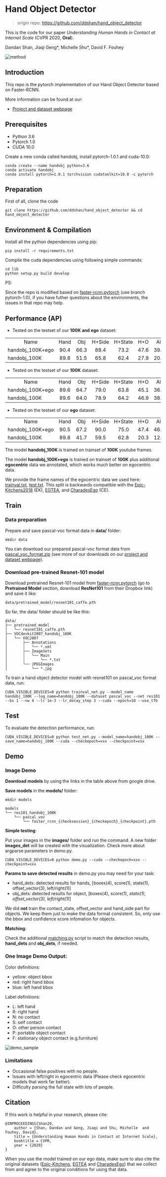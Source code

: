 # Hand Object Detector 

> origin repo: https://github.com/ddshan/hand_object_detector


This is the code for our paper *Understanding Human Hands in Contact at Internet Scale* (CVPR 2020, **Oral**).

Dandan Shan, Jiaqi Geng*, Michelle Shu*, David F. Fouhey

![method](assets/method.png)



## Introduction

This repo is the pytorch implementation of our Hand Object Detector based on Faster-RCNN.

More information can be found at our:

* [Project and dataset webpage](http://fouheylab.eecs.umich.edu/~dandans/projects/100DOH/)


## Prerequisites

* Python 3.6
* Pytorch 1.0
* CUDA 10.0

Create a new conda called handobj, install pytorch-1.0.1 and cuda-10.0:
```
conda create --name handobj python=3.6
conda activate handobj
conda install pytorch=1.0.1 torchvision cudatoolkit=10.0 -c pytorch
```


## Preparation

First of all, clone the code
```
git clone https://github.com/ddshan/hand_object_detector && cd hand_object_detector
```


## Environment & Compilation

Install all the python dependencies using pip:
```
pip install -r requirements.txt
```

Compile the cuda dependencies using following simple commands:
```
cd lib
python setup.py build develop
```

<!-- You will meet some errors about coco dataset: (not the best but the easiest solution)
```
cd data
git clone https://github.com/pdollar/coco.git 
cd coco/PythonAPI
make
``` -->
<!-- 
If you meet some error about spicy, make sure you downgrade to scipy=1.1.0:
```
pip install scipy=1.1.0
``` -->

PS:

Since the repo is modified based on [faster-rcnn.pytorch](https://github.com/jwyang/faster-rcnn.pytorch/tree/pytorch-1.0) (use branch pytorch-1.0), if you have futher questions about the environments, the issues in that repo may help.

## Performance (AP)
<!-- Table, test on all -->
- Tested on the testset of our **100K and ego** dataset:
<table><tbody>
<tr>
<td align="center">Name</td>
<td align="center">Hand</td>
<td align="center">Obj</td>
<td align="center">H+Side</td>
<td align="center">H+State</td>
<td align="center">H+O</td>
<td align="center">All</td>
<td align="center">Model Download Link</td>
</tr>

<tr>
<td align='left'>handobj_100K+ego</td>
<td align='center'>90.4</td>
<td align='center'>66.3</td>
<td align='center'>88.4</td>
<td align='center'>73.2</td>
<td align='center'>47.6</td>
<td align='center'>39.8</td>
<td align="center"><a href="https://drive.google.com/open?id=1H2tWsZkS7tDF8q1-jdjx6V9XrK25EDbE">faster_rcnn_1_8_132028.pth</a></td>
</tr>

<tr>
<td align='left'>handobj_100K</td>
<td align='center'>89.8</td>
<td align='center'>51.5</td>
<td align='center'>65.8</td>
<td align='center'>62.4</td>
<td align='center'>27.9</td>
<td align='center'>20.9</td>
<td align="center"><a href="https://drive.google.com/open?id=166IM6CXA32f9L6V7-EMd9m8gin6TFpim">faster_rcnn_1_8_89999.pth</a></td>
</tr>

</tbody></table>



<!-- Table, test on 100K -->
- Tested on the testset of our **100K** dataset:
<table><tbody>
<tr>
<tr><td align="center">Name</td>
<td align="center">Hand</td>
<td align="center">Obj</td>
<td align="center">H+Side</td>
<td align="center">H+State</td>
<td align="center">H+O</td>
<td align="center">All</td>
</tr>

<tr>
<td align='left'>handobj_100K+ego</td>
<td align='center'>89.6</td>
<td align='center'>64.7</td>
<td align='center'>79.0</td>
<td align='center'>63.8</td>
<td align='center'>45.1</td>
<td align='center'>36.8</td>
</tr>

<tr>
<td align='left'>handobj_100K</td>
<td align='center'>89.6</td>
<td align='center'>64.0</td>
<td align='center'>78.9</td>
<td align='center'>64.2</td>
<td align='center'>46.9</td>
<td align='center'>38.6</td>
</tr>

</tbody></table>


<!-- Table, test on ego -->
- Tested on the testset of our **ego** dataset:
<table><tbody>
<tr>
<tr><td align="center">Name</td>
<td align="center">Hand</td>
<td align="center">Obj</td>
<td align="center">H+Side</td>
<td align="center">H+State</td>
<td align="center">H+O</td>
<td align="center">All</td>
</tr>

<tr>
<td align='left'>handobj_100K+ego</td>
<td align='center'>90.5</td>
<td align='center'>67.2</td>
<td align='center'>90.0</td>
<td align='center'>75.0</td>
<td align='center'>47.4</td>
<td align='center'>46.3</td>
</tr>

<tr>
<td align='left'>handobj_100K</td>
<td align='center'>89.8</td>
<td align='center'>41.7</td>
<td align='center'>59.5</td>
<td align='center'>62.8</td>
<td align='center'>20.3</td>
<td align='center'>12.7</td>
</tr>

</tbody></table>


The model **handobj_100K** is trained on trainset of **100K** youtube frames. 

The model **handobj_100K+ego** is trained on trainset of **100K** plus additional **egocentric** data we annotated, which works much better on egocentric data. 

We provide the frame names of the egocentric data we used here: [trainval.txt](https://github.com/ddshan/hand_object_detector/blob/master/assets/data_ego_framename/trainval.txt), [test.txt](https://github.com/ddshan/hand_object_detector/blob/master/assets/data_ego_framename/test.txt). This split is backwards compatible with
the [Epic-Kitchens2018](https://epic-kitchens.github.io/2018) (EK), [EGTEA](http://cbs.ic.gatech.edu/fpv/), and [CharadesEgo](https://prior.allenai.org/projects/charades-ego) (CE).



## Train

### Data preparation  
Prepare and save pascal-voc format data in **data/** folder:
```
mkdir data
```
You can download our prepared pascal-voc format data from [pascal_voc_format.zip](https://fouheylab.eecs.umich.edu/~dandans/projects/100DOH/downloads/pascal_voc_format.zip) (see more of our downloads on our [project and dataset webpage](http://fouheylab.eecs.umich.edu/~dandans/projects/100DOH/download.html)).


### Download pre-trained Resnet-101 model
Download pretrained Resnet-101 model from [faster-rcnn.pytorch](https://github.com/jwyang/faster-rcnn.pytorch/tree/pytorch-1.0) (go to **Pretrained Model** section, download **ResNet101** from their Dropbox link) and save it like:
```
data/pretrained_model/resnet101_caffe.pth
```

So far, the data/ folder should be like this:
```
data/
├── pretrained_model
│   └── resnet101_caffe.pth
├── VOCdevkit2007_handobj_100K
│   └── VOC2007
│       ├── Annotations
│       │   └── *.xml
│       ├── ImageSets
│       │   └── Main
│       │       └── *.txt
│       └── JPEGImages
│           └── *.jpg
```

To train a hand object detector model with resnet101 on pascal_voc format data, run:
```
CUDA_VISIBLE_DEVICES=0 python trainval_net.py --model_name handobj_100K --log_name=handobj_100K --dataset pascal_voc --net res101 --bs 1 --nw 4 --lr 1e-3 --lr_decay_step 3 --cuda --epoch=10 --use_tfb 
```



## Test
To evaluate the detection performance, run:
```
CUDA_VISIBLE_DEVICES=0 python test_net.py --model_name=handobj_100K --save_name=handobj_100K --cuda --checkepoch=xxx --checkpoint=xxx
```


## Demo

### Image Demo

**Download models** by using the links in the table above from google drive.


**Save models** in the **models/** folder:
```
mkdir models

models
└── res101_handobj_100K
    └── pascal_voc
        └── faster_rcnn_{checksession}_{checkepoch}_{checkpoint}.pth
```



**Simple testing**: 

Put your images in the **images/** folder and run the command. A new folder **images_det** will be created with the visualization. Check more about argparse parameters in demo.py.
```
CUDA_VISIBLE_DEVICES=0 python demo.py --cuda --checkepoch=xxx --checkpoint=xxx
```


**Params to save detected results** in demo.py you may need for your task:
* hand_dets: detected results for hands, [boxes(4), score(1), state(1), offset_vector(3), left/right(1)]
* obj_dets: detected results for object, [boxes(4), score(1), <em>state(1), offset_vector(3), left/right(1)</em>]

We did **not** train the contact_state, offset_vector and hand_side part for objects. We keep them just to make the data format consistent. So, only use the bbox and confidence score infomation for objects.  

**Matching**:

Check the additional [matching.py](https://github.com/ddshan/Hand_Object_Detector/blob/master/lib/model/utils/matching.py) script to match the detection results, **hand_dets** and **obj_dets**, if needed.  


### One Image Demo Output:

Color definitions:
* yellow: object bbox
* red: right hand bbox
* blue: left hand bbox

Label definitions:
* L: left hand
* R: right hand
* N: no contact
* S: self contact
* O: other person contact
* P: portable object contact
* F: stationary object contact (e.g.furniture)


![demo_sample](assets/boardgame_848_sU8S98MT1Mo_00013957.png)


### Limitations
- Occasional false positives with no people.
- Issues with left/right in egocentric data (Please check egocentric models that work far better).
- Difficulty parsing the full state with lots of people.

<!-- ## Acknowledgment

xxx -->

## Citation

If this work is helpful in your research, please cite:
```
@INPROCEEDINGS{Shan20, 
    author = {Shan, Dandan and Geng, Jiaqi and Shu, Michelle  and Fouhey, David},
    title = {Understanding Human Hands in Contact at Internet Scale},
    booktitle = CVPR, 
    year = {2020} 
}
```
When you use the model trained on our ego data, make sure to also cite the original datasets ([Epic-Kitchens](https://epic-kitchens.github.io/2018), [EGTEA](http://cbs.ic.gatech.edu/fpv/) and [CharadesEgo](https://prior.allenai.org/projects/charades-ego)) that we collect from and agree to the original conditions for using that data.